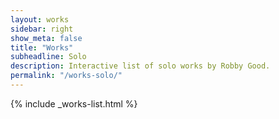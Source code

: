 ```yaml
---
layout: works
sidebar: right
show_meta: false
title: "Works"
subheadline: Solo
description: Interactive list of solo works by Robby Good.
permalink: "/works-solo/"
---
```


{% include _works-list.html %}